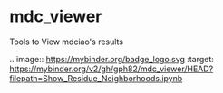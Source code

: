 # mdc_viewer
Tools to View mdciao's results

.. image:: https://mybinder.org/badge_logo.svg
 :target: https://mybinder.org/v2/gh/gph82/mdc_viewer/HEAD?filepath=Show_Residue_Neighborhoods.ipynb
